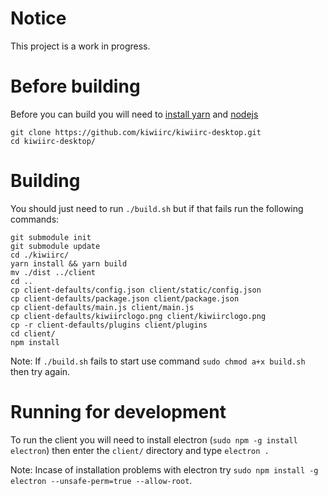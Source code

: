 # Notice
This project is a work in progress.

# Before building
Before you can build you will need to [install yarn](https://yarnpkg.com/lang/en/docs/install/) and [nodejs](https://nodejs.org/en/download/package-manager/)

    git clone https://github.com/kiwiirc/kiwiirc-desktop.git
    cd kiwiirc-desktop/

# Building
You should just need to run `./build.sh` but if that fails run the following commands:

    git submodule init
    git submodule update
    cd ./kiwiirc/
    yarn install && yarn build
    mv ./dist ../client
    cd ..
    cp client-defaults/config.json client/static/config.json
    cp client-defaults/package.json client/package.json
    cp client-defaults/main.js client/main.js
    cp client-defaults/kiwiirclogo.png client/kiwiirclogo.png
    cp -r client-defaults/plugins client/plugins
    cd client/
    npm install

Note: If `./build.sh` fails to start use command `sudo chmod a+x build.sh` then try again.

# Running for development
To run the client you will need to install electron (`sudo npm -g install electron`) then enter the `client/` directory and type `electron .`

Note: Incase of installation problems with electron try `sudo npm install -g electron --unsafe-perm=true --allow-root`.
